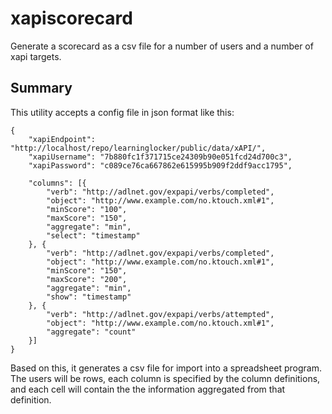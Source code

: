 xapiscorecard
=============

Generate a scorecard as a csv file for a number of users and a number of xapi targets.

Summary
-------

This utility accepts a config file in json format like this:

```
{
	"xapiEndpoint": "http://localhost/repo/learninglocker/public/data/xAPI/",
	"xapiUsername": "7b880fc1f371715ce24309b90e051fcd24d700c3",
	"xapiPassword": "c089ce76ca667862e615995b909f2ddf9acc1795",

	"columns": [{
		"verb": "http://adlnet.gov/expapi/verbs/completed",
		"object": "http://www.example.com/no.ktouch.xml#1",
		"minScore": "100",
		"maxScore": "150",
		"aggregate": "min",
		"select": "timestamp"
	}, {
		"verb": "http://adlnet.gov/expapi/verbs/completed",
		"object": "http://www.example.com/no.ktouch.xml#1",
		"minScore": "150",
		"maxScore": "200",
		"aggregate": "min",
		"show": "timestamp"
	}, {
		"verb": "http://adlnet.gov/expapi/verbs/attempted",
		"object": "http://www.example.com/no.ktouch.xml#1",
		"aggregate": "count"
	}]
}
```

Based on this, it generates a csv file for import into a spreadsheet program. 
The users will be rows, each column is specified by the column definitions,
and each cell will contain the the information aggregated from that definition.
